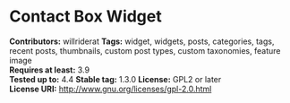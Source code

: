 # Contact Box Widget #
**Contributors:** willriderat
**Tags:** widget, widgets, posts, categories, tags, recent posts, thumbnails, custom post types, custom taxonomies, feature image  
**Requires at least:** 3.9  
**Tested up to:** 4.4
**Stable tag:** 1.3.0
**License:** GPL2 or later  
**License URI:** http://www.gnu.org/licenses/gpl-2.0.html  

